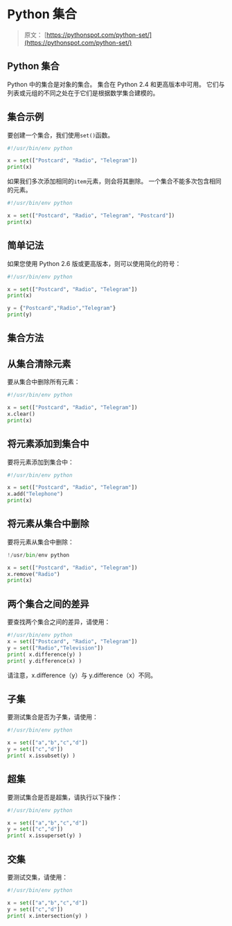# Python 集合

> 原文： [https://pythonspot.com/python-set/](https://pythonspot.com/python-set/)

## Python 集合

Python 中的集合是对象的集合。 集合在 Python 2.4 和更高版本中可用。 它们与列表或元组的不同之处在于它们是根据数学集合建模的。

## 集合示例

要创建一个集合，我们使用`set()`函数。

```py
#!/usr/bin/env python

x = set(["Postcard", "Radio", "Telegram"])
print(x)

```

如果我们多次添加相同的`item`元素，则会将其删除。 一个集合不能多次包含相同的元素。

```py
#!/usr/bin/env python

x = set(["Postcard", "Radio", "Telegram", "Postcard"])
print(x)

```

## 简单记法

如果您使用 Python 2.6 版或更高版本，则可以使用简化的符号：

```py
#!/usr/bin/env python

x = set(["Postcard", "Radio", "Telegram"])
print(x)

y = {"Postcard","Radio","Telegram"}
print(y)

```

## 集合方法

## 从集合清除元素

要从集合中删除所有元素：

```py
#!/usr/bin/env python

x = set(["Postcard", "Radio", "Telegram"])
x.clear()
print(x)

```

## 将元素添加到集合中

要将元素添加到集合中：

```py
#!/usr/bin/env python

x = set(["Postcard", "Radio", "Telegram"])
x.add("Telephone")
print(x)

```

## 将元素从集合中删除

要将元素从集合中删除：

```py
!/usr/bin/env python

x = set(["Postcard", "Radio", "Telegram"])
x.remove("Radio")
print(x)

```

## 两个集合之间的差异

要查找两个集合之间的差异，请使用：

```py
#!/usr/bin/env python
x = set(["Postcard", "Radio", "Telegram"])
y = set(["Radio","Television"])
print( x.difference(y) )
print( y.difference(x) )

```

请注意，x.difference（y）与 y.difference（x）不同。

## 子集

要测试集合是否为子集，请使用：

```py
#!/usr/bin/env python

x = set(["a","b","c","d"])
y = set(["c","d"])
print( x.issubset(y) )

```

## 超集

要测试集合是否是超集，请执行以下操作：

```py
#!/usr/bin/env python

x = set(["a","b","c","d"])
y = set(["c","d"])
print( x.issuperset(y) )

```

## 交集

要测试交集，请使用：

```py
#!/usr/bin/env python

x = set(["a","b","c","d"])
y = set(["c","d"])
print( x.intersection(y) )

```